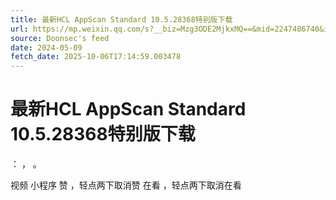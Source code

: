 ```yaml
---
title: 最新HCL AppScan Standard 10.5.28368特别版下载
url: https://mp.weixin.qq.com/s?__biz=Mzg3ODE2MjkxMQ==&mid=2247486740&idx=1&sn=40bd6c093e179298307bbde803683ced
source: Doonsec's feed
date: 2024-05-09
fetch_date: 2025-10-06T17:14:59.003478
---
```


# 最新HCL AppScan Standard 10.5.28368特别版下载

：
，
。

视频
小程序
赞
，轻点两下取消赞
在看
，轻点两下取消在看